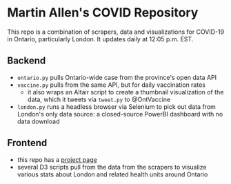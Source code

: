 # Martin Allen's COVID Repository

This repo is a combination of scrapers, data and visualizations for COVID-19 in Ontario, particularly London. It updates daily at 12:05 p.m. EST.

## Backend

- `ontario.py` pulls Ontario-wide case from the province's open data API
- `vaccine.py` pulls from the same API, but for daily vaccination rates
    - it also wraps an Altair script to create a thumbnail visualization of the data, which it tweets via `tweet.py` to @OntVaccine
- `london.py` runs a headless browser via Selenium to pick out data from London's only data source: a closed-source PowerBI dashboard with no data download

## Frontend

- this repo has a [project page](martin-allen.github.io/covid) 
- several D3 scripts pull from the data from the scrapers to visualize various stats about London and related health units around Ontario
